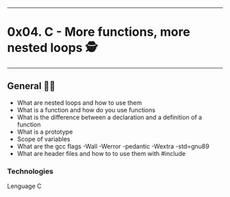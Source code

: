 ***********************************
<h1>0x04. C - More functions, more nested loops 🕵</h1>

***********************************

<h2>General 👨‍🎓</h2>

<ul>

 <li type="disc">What are nested loops and how to use them</li>
 <li type="disc">What is a function and how do you use functions</li>
 <li type="disc">What is the difference between a declaration and a definition of a function</li>
 <li type="disc">What is a prototype</li>
 <li type="disc">Scope of variables</li>
 <li type="disc">What are the gcc flags -Wall -Werror -pedantic -Wextra -std=gnu89</li>
 <li type="disc">What are header files and how to to use them with #include</li>

</ul>

<h3>Technologies</h3>
<p>Lenguage C</p>
